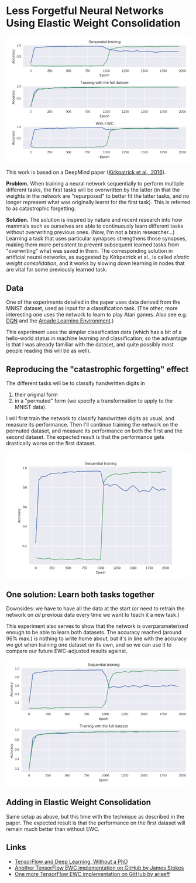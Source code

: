 # Less Forgetful Neural Networks Using Elastic Weight Consolidation

![Accuracy on two dataset with different training scenarios.](sequential-and-mixed-and-ewc.png)

This work is based on a DeepMind paper ([Kirkpatrick et al., 2016](https://arxiv.org/pdf/1612.00796.pdf)).

**Problem.** When training a neural network sequentially to perform multiple different tasks, the first tasks will be overwritten by the latter (in that the weights in the network are "repurposed" to better fit the latter tasks, and no longer represent what was originally learnt for the first task). This is referred to as catastrophic forgetting.

**Solution.** The solution is inspired by nature and recent research into how mammals such as ourselves are able to continuously learn different tasks without overwriting previous ones. (Now, I'm not a brain researcher...) Learning a task that uses particular synapses strengthens those synapses, making them more persistent to prevent subsequent learned tasks from "overwriting" what was saved in them. The corresponding solution in artificial neural networks, as suggested by Kirkpatrick et al., is called *elastic weight consolidation*, and it works by slowing down learning in nodes that are vital for some previously learned task.

## Data

One of the experiments detailed in the paper uses data derived from the MNIST dataset, used as input for a classification task. (The other, more interesting one uses the network to learn to play Atari games. Also see e.g. [DQN](https://deepmind.com/research/dqn/) and the [Arcade Learning Environment](https://github.com/mgbellemare/Arcade-Learning-Environment).)

This experiment uses the simpler classification data (which has a bit of a hello-world status in machine learning and classification, so the advantage is that I was already familiar with the dataset, and quite possibly most people reading this will be as well).

## Reproducing the "catastrophic forgetting" effect

The different tasks will be to classify handwritten digits in

1. their original form
2. in a "permuted" form (we specify a transformation to apply to the MNIST data).

I will first train the network to classify handwritten digits as usual, and measure its performance. 
Then I'll continue training the network on the permuted dataset, and measure its performance on both the first and the second dataset. 
The expected result is that the performance gets drastically worse on the first dataset.

![Graph showing loss of accuracy on first dataset as NN learns a second one.](sequential.png)

## One solution: Learn both tasks together

Downsides: we have to have all the data at the start (or need to retrain the network on *all* previous data every time we want to teach it a new task.)

This experiment also serves to show that the network is overparameterized enough to be able to learn both datasets.
The accuracy reached (around 96% max.) is nothing to write home about, but it's in line with the accuracy we got when training one dataset on its own, and so we can use it to compare our future EWC-adjusted results against.

![Graph showing difference between sequential and interleaved training](sequential-and-mixed.png)

## Adding in Elastic Weight Consolidation

Same setup as above, but this time with the technique as described in the paper.
The expected result is that the performance on the first dataset will remain much better than without EWC.

## Links

- [TensorFlow and Deep Learning, Without a PhD](https://codelabs.developers.google.com/codelabs/cloud-tensorflow-mnist/#0)
- [Another TensorFlow EWC implementation on GitHub by James Stokes](https://github.com/stokesj/EWC)
- [One more TensorFlow EWC implementation on GitHub by ariseff](https://github.com/ariseff/overcoming-catastrophic)